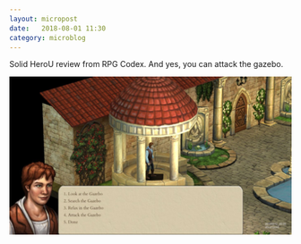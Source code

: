 ```yaml
---
layout: micropost
date:   2018-08-01 11:30
category: microblog
---
```


Solid HeroU review from RPG Codex. And yes, you can attack the gazebo. 

<a href="/assets/images/post-images/c8b37111599ccff9.jpeg"><img src="/assets/images/post-images/c8b37111599ccff9.jpeg" /></a>